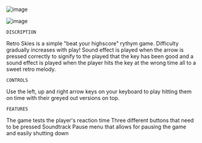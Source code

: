 ![image](https://github.com/user-attachments/assets/5ec43a5b-eb3c-4013-8216-55d3c5e1e152)

![image](https://github.com/user-attachments/assets/82f0ede6-0230-44cb-a6d8-bb6fae7e2a54)

	DISCRIPTION
 Retro Skies is a simple "beat your highscore" rythym game. Difficulty gradually increases with play! Sound effect is played when the arrow is pressed correctly to signify to the played that the key has been good and a sound effect is played when the player hits the key at the wrong time all to a sweet retro melody.

	CONTROLS
 Use the left, up and right arrow keys on your keyboard to play hitting them on time with their greyed out versions on top.

 	FEATURES
The game tests the player's reaction time
Three different buttons that need to be pressed
Soundtrack
Pause menu that allows for pausing the game and easily shutting down
